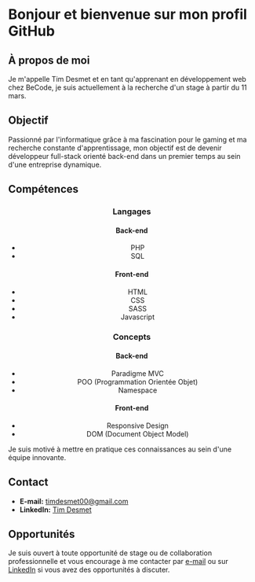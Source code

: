 # Bonjour et bienvenue sur mon profil GitHub

## À propos de moi

Je m'appelle Tim Desmet et en tant qu'apprenant en développement web chez BeCode, je suis actuellement à la recherche d'un stage à partir du 11 mars.

## Objectif

Passionné par l'informatique grâce à ma fascination pour le gaming et ma recherche constante d'apprentissage, mon objectif est de devenir développeur full-stack orienté back-end dans un premier temps au sein d'une entreprise dynamique.

## Compétences

<div align="center">

### Langages

#### Back-end
- <i class="fab fa-php"></i> PHP
- <i class="fas fa-database"></i> SQL

</div>

<div align="center">

#### Front-end
- <i class="fab fa-html5"></i> HTML
- <i class="fab fa-css3-alt"></i> CSS
- <i class="fab fa-sass"></i> SASS
- <i class="fab fa-js"></i> Javascript

</div>

<div align="center">

### Concepts

#### Back-end
- Paradigme MVC
- POO (Programmation Orientée Objet)
- Namespace

</div>

<div align="center">

#### Front-end
- Responsive Design
- DOM (Document Object Model)

</div>

Je suis motivé à mettre en pratique ces connaissances au sein d'une équipe innovante.

## Contact

- **E-mail:** [timdesmet00@gmail.com](mailto:timdesmet00@gmail.com)
- **LinkedIn:** [Tim Desmet](https://www.linkedin.com/in/tim-desmet-dev/)

## Opportunités

Je suis ouvert à toute opportunité de stage ou de collaboration professionnelle et vous encourage à me contacter par [e-mail](mailto:timdesmet00@gmail.com) ou sur [LinkedIn](https://www.linkedin.com/in/tim-desmet-dev/) si vous avez des opportunités à discuter.


